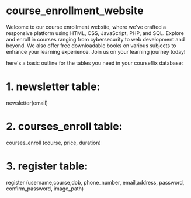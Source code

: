 # course_enrollment_website
Welcome to our course enrollment website, where we've crafted a responsive platform using HTML, CSS, JavaScript, PHP, and SQL. Explore and enroll in courses ranging from cybersecurity to web development and beyond. We also offer free downloadable books on various subjects to enhance your learning experience. Join us on your learning journey today!

here's a basic outline for the tables you need in your courseflix database:

# 1. newsletter table:
newsletter(email)

# 2. courses_enroll table:
courses_enroll (course, price, duration)

# 3. register table:
register (username,course,dob, phone_number, email,address, password, confirm_password, image_path)

